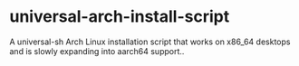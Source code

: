# universal-arch-install-script
A universal-sh Arch Linux installation script that works on x86_64 desktops and is slowly expanding into aarch64 support..
